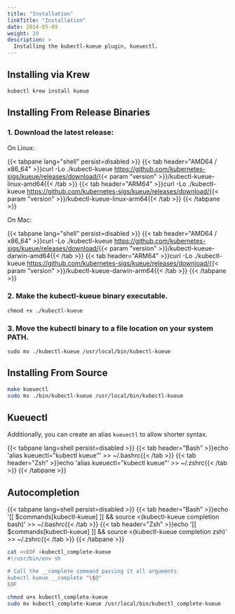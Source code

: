 ```yaml
---
title: "Installation"
linkTitle: "Installation"
date: 2024-05-09
weight: 20
description: >
  Installing the kubectl-kueue plugin, kueuectl.
---
```


## Installing via Krew

```shell
kubectl krew install kueue
```

## Installing From Release Binaries

### 1. Download the latest release:

On Linux:

{{< tabpane lang="shell" persist=disabled >}}
{{< tab header="AMD64 / x86_64"  >}}curl -Lo ./kubectl-kueue https://github.com/kubernetes-sigs/kueue/releases/download/{{< param "version" >}}/kubectl-kueue-linux-amd64{{< /tab >}}
{{< tab header="ARM64" >}}curl -Lo ./kubectl-kueue https://github.com/kubernetes-sigs/kueue/releases/download/{{< param "version" >}}/kubectl-kueue-linux-arm64{{< /tab >}}
{{< /tabpane >}}

On Mac:

{{< tabpane lang="shell" persist=disabled >}}
{{< tab header="AMD64 / x86_64" >}}curl -Lo ./kubectl-kueue https://github.com/kubernetes-sigs/kueue/releases/download/{{< param "version" >}}/kubectl-kueue-darwin-amd64{{< /tab >}}
{{< tab header="ARM64" >}}curl -Lo ./kubectl-kueue https://github.com/kubernetes-sigs/kueue/releases/download/{{< param "version" >}}/kubectl-kueue-darwin-arm64{{< /tab >}}
{{< /tabpane >}}

### 2. Make the kubectl-kueue binary executable.

```shell
chmod +x ./kubectl-kueue
```

### 3. Move the kubectl binary to a file location on your system PATH.

```shell
sudo mv ./kubectl-kueue /usr/local/bin/kubectl-kueue
```

## Installing From Source

```bash
make kueuectl
sudo mv ./bin/kubectl-kueue /usr/local/bin/kubectl-kueue
```

## Kueuectl

Additionally, you can create an alias `kueuectl` to allow shorter syntax.

{{< tabpane lang=shell persist=disabled >}}
{{< tab header="Bash" >}}echo 'alias kueuectl="kubectl kueue"' >> ~/.bashrc{{< /tab >}}
{{< tab header="Zsh" >}}echo 'alias kueuectl="kubectl kueue"' >> ~/.zshrc{{< /tab >}}
{{< /tabpane >}}

## Autocompletion

{{< tabpane lang=shell persist=disabled >}}
{{< tab header="Bash" >}}echo '[[ $commands[kubectl-kueue] ]] && source <(kubectl-kueue completion bash)' >> ~/.bashrc{{< /tab >}}
{{< tab header="Zsh" >}}echo '[[ $commands[kubectl-kueue] ]] && source <(kubectl-kueue completion zsh)' >> ~/.zshrc{{< /tab >}}
{{< /tabpane >}}

```bash
cat <<EOF >kubectl_complete-kueue
#!/usr/bin/env sh

# Call the __complete command passing it all arguments
kubectl kueue __complete "\$@"
EOF

chmod u+x kubectl_complete-kueue
sudo mv kubectl_complete-kueue /usr/local/bin/kubectl_complete-kueue
```